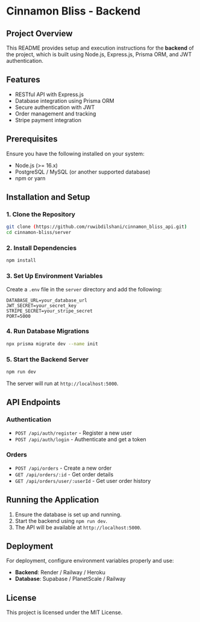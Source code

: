 # Cinnamon Bliss - Backend

## Project Overview
 This README provides setup and execution instructions for the **backend** of the project, which is built using Node.js, Express.js, Prisma ORM, and JWT authentication.

## Features
- RESTful API with Express.js
- Database integration using Prisma ORM
- Secure authentication with JWT
- Order management and tracking
- Stripe payment integration

## Prerequisites
Ensure you have the following installed on your system:
- Node.js (>= 16.x)
- PostgreSQL / MySQL (or another supported database)
- npm or yarn

## Installation and Setup

### 1. Clone the Repository
```sh
git clone (https://github.com/ruwibdilshani/cinnamon_bliss_api.git)
cd cinnamon-bliss/server
```

### 2. Install Dependencies
```sh
npm install
```

### 3. Set Up Environment Variables
Create a `.env` file in the `server` directory and add the following:
```
DATABASE_URL=your_database_url
JWT_SECRET=your_secret_key
STRIPE_SECRET=your_stripe_secret
PORT=5000
```

### 4. Run Database Migrations
```sh
npx prisma migrate dev --name init
```

### 5. Start the Backend Server
```sh
npm run dev
```
The server will run at `http://localhost:5000`.

## API Endpoints
### Authentication
- `POST /api/auth/register` - Register a new user
- `POST /api/auth/login` - Authenticate and get a token

### Orders
- `POST /api/orders` - Create a new order
- `GET /api/orders/:id` - Get order details
- `GET /api/orders/user/:userId` - Get user order history

## Running the Application
1. Ensure the database is set up and running.
2. Start the backend using `npm run dev`.
3. The API will be available at `http://localhost:5000`.

## Deployment
For deployment, configure environment variables properly and use:
- **Backend**: Render / Railway / Heroku
- **Database**: Supabase / PlanetScale / Railway

## License
This project is licensed under the MIT License.

